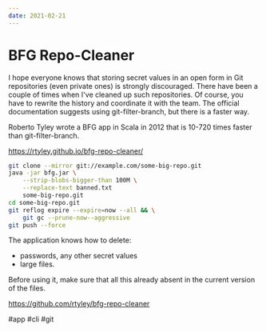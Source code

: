 ```yaml
---
date: 2021-02-21
---
```


# BFG Repo-Cleaner

I hope everyone knows that storing secret values in an open form in Git repositories (even private ones) is strongly discouraged. There have been a couple of times when I've cleaned up such repositories. Of course, you have to rewrite the history and coordinate it with the team. The official documentation suggests using git-filter-branch, but there is a faster way.

Roberto Tyley wrote a BFG app in Scala in 2012 that is 10-720 times faster than git-filter-branch.

https://rtyley.github.io/bfg-repo-cleaner/

```bash
git clone --mirror git://example.com/some-big-repo.git
java -jar bfg.jar \
    --strip-blobs-bigger-than 100M \
    --replace-text banned.txt
    some-big-repo.git
cd some-big-repo.git
git reflog expire --expire=now --all && \
    git gc --prune-now--aggressive
git push --force
```

The application knows how to delete:

- passwords, any other secret values
- large files.

Before using it, make sure that all this already absent in the current version of the files.

https://github.com/rtyley/bfg-repo-cleaner

#app #cli #git
